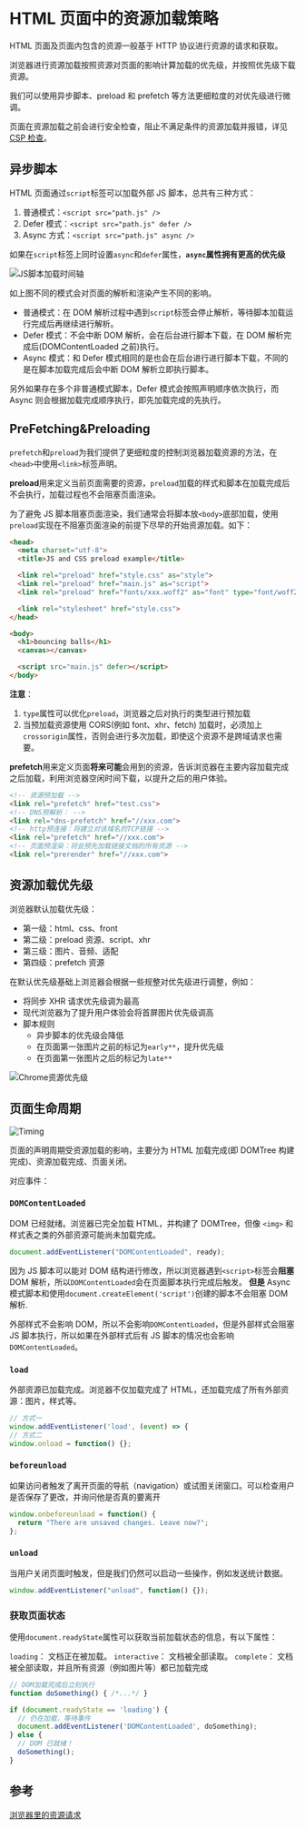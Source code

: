 # HTML 页面中的资源加载策略

HTML 页面及页面内包含的资源一般基于 HTTP 协议进行资源的请求和获取。

浏览器进行资源加载按照资源对页面的影响计算加载的优先级，并按照优先级下载资源。

我们可以使用异步脚本、preload 和 prefetch 等方法更细粒度的对优先级进行微调。

页面在资源加载之前会进行安全检查，阻止不满足条件的资源加载并报错，详见[CSP 检查](../05-安全/CSP.md)。

## 异步脚本

HTML 页面通过`script`标签可以加载外部 JS 脚本，总共有三种方式：

1. 普通模式：`<script src="path.js" />`
2. Defer 模式：`<script src="path.js" defer />`
3. Async 方式：`<script src="path.js" async />`

如果在`script`标签上同时设置`async`和`defer`属性，**`async`属性拥有更高的优先级**

![JS脚本加载时间轴](../../assets/images/browser/script-defer-async.jpeg)

如上图不同的模式会对页面的解析和渲染产生不同的影响。

- 普通模式：在 DOM 解析过程中遇到`script`标签会停止解析，等待脚本加载运行完成后再继续进行解析。
- Defer 模式：不会中断 DOM 解析，会在后台进行脚本下载，在 DOM 解析完成后(DOMContentLoaded 之前)执行。
- Async 模式：和 Defer 模式相同的是也会在后台进行进行脚本下载，不同的是在脚本加载完成后会中断 DOM 解析立即执行脚本。

另外如果存在多个非普通模式脚本，Defer 模式会按照声明顺序依次执行，而 Async 则会根据加载完成顺序执行，即先加载完成的先执行。

## PreFetching&Preloading

`prefetch`和`preload`为我们提供了更细粒度的控制浏览器加载资源的方法，在`<head>`中使用`<link>`标签声明。

**preload**用来定义当前页面需要的资源，`preload`加载的样式和脚本在加载完成后不会执行，加载过程也不会阻塞页面渲染。

为了避免 JS 脚本阻塞页面渲染，我们通常会将脚本放`<body>`底部加载，使用`preload`实现在不阻塞页面渲染的前提下尽早的开始资源加载。如下：

```HTML
<head>
  <meta charset="utf-8">
  <title>JS and CSS preload example</title>

  <link rel="preload" href="style.css" as="style">
  <link rel="preload" href="main.js" as="script">
  <link rel="preload" href="fonts/xxx.woff2" as="font" type="font/woff2" crossorigin>

  <link rel="stylesheet" href="style.css">
</head>

<body>
  <h1>bouncing balls</h1>
  <canvas></canvas>

  <script src="main.js" defer></script>
</body>
```

**注意**：

1. `type`属性可以优化`preload`，浏览器之后对执行的类型进行预加载
2. 当预加载资源使用 CORS(例如 font、xhr、fetch) 加载时，必须加上`crossorigin`属性，否则会进行多次加载，即使这个资源不是跨域请求也需要。

**prefetch**用来定义页面**将来可能**会用到的资源，告诉浏览器在主要内容加载完成之后加载，利用浏览器空闲时间下载，以提升之后的用户体验。

```HTML
<!-- 资源预加载 -->
<link rel="prefetch" href="test.css">
<!-- DNS预解析： -->
<link rel="dns-prefetch" href="//xxx.com">
<!-- http预连接：将建立对该域名的TCP链接 -->
<link rel="prefetch" href="//xxx.com">
<!-- 页面预渲染：将会预先加载链接文档的所有资源 -->
<link rel="prerender" href="//xxx.com">
```

## 资源加载优先级

浏览器默认加载优先级：

- 第一级：html、css、front
- 第二级：preload 资源、script、xhr
- 第三级：图片、音频、适配
- 第四级：prefetch 资源

在默认优先级基础上浏览器会根据一些规整对优先级进行调整，例如：

- 将同步 XHR 请求优先级调为最高
- 现代浏览器为了提升用户体验会将首屏图片优先级调高
- 脚本规则
  - 异步脚本的优先级会降低
  - 在页面第一张图片之前的标记为`early**`，提升优先级
  - 在页面第一张图片之后的标记为`late**`

![Chrome资源优先级](../../assets/images/browser/chrome-resource-priorities.png)

## 页面生命周期

![Timing](../../docs/10-Optimize/timing.png)

页面的声明周期受资源加载的影响，主要分为 HTML 加载完成(即 DOMTree 构建完成)、资源加载完成、页面关闭。

对应事件：

### `DOMContentLoaded`

DOM 已经就绪。浏览器已完全加载 HTML，并构建了 DOMTree，但像 `<img>` 和样式表之类的外部资源可能尚未加载完成。

```JavaScript
document.addEventListener("DOMContentLoaded", ready);
```

因为 JS 脚本可以能对 DOM 结构进行修改，所以浏览器遇到`<script>`标签会**阻塞**DOM 解析，所以`DOMContentLoaded`会在页面脚本执行完成后触发。
**但是** Async 模式脚本和使用`document.createElement('script')`创建的脚本不会阻塞 DOM 解析.

外部样式不会影响 DOM，所以不会影响`DOMContentLoaded`，但是外部样式会阻塞 JS 脚本执行，所以如果在外部样式后有 JS 脚本的情况也会影响`DOMContentLoaded`。

### `load`

外部资源已加载完成。浏览器不仅加载完成了 HTML，还加载完成了所有外部资源：图片，样式等。

```JavaScript
// 方式一
window.addEventListener('load', (event) => {
// 方式二
window.onload = function() {};
```

### `beforeunload`

如果访问者触发了离开页面的导航（navigation）或试图关闭窗口。可以检查用户是否保存了更改，并询问他是否真的要离开

```JavaScript
window.onbeforeunload = function() {
  return "There are unsaved changes. Leave now?";
};
```

### `unload`

当用户关闭页面时触发，但是我们仍然可以启动一些操作，例如发送统计数据。

```JavaScript
window.addEventListener("unload", function() {});
```

### 获取页面状态

使用`document.readyState`属性可以获取当前加载状态的信息，有以下属性：

`loading`： 文档正在被加载。
`interactive`： 文档被全部读取。
`complete`： 文档被全部读取，并且所有资源（例如图片等）都已加载完成

```JavaScript
// DOM加载完成后立刻执行
function doSomething() { /*...*/ }

if (document.readyState == 'loading') {
  // 仍在加载，等待事件
  document.addEventListener('DOMContentLoaded', doSomething);
} else {
  // DOM 已就绪！
  doSomething();
}
```

## 参考

[浏览器里的资源请求](https://blog.windstone.cc/browser-env/browser/browser-requests.html)
